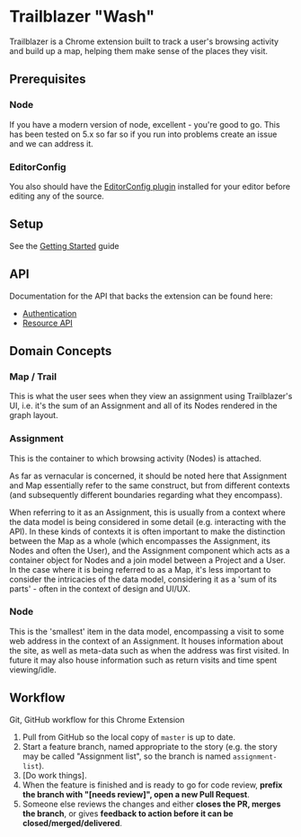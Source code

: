 # Trailblazer "Wash"

Trailblazer is a Chrome extension built to track a user's browsing activity and
build up a map, helping them make sense of the places they visit.

## Prerequisites

### Node

If you have a modern version of node, excellent - you're good to go. This has
been tested on 5.x so far so if you run into problems create an issue and we
can address it.

### EditorConfig 

You also should have the [EditorConfig plugin](http://editorconfig.org/)
installed for your editor before editing any of the source.

## Setup

See the [Getting Started](https://github.com/twingl/trailblazer-wash/wiki/Getting-Started) guide

## API

Documentation for the API that backs the extension can be found here:

- [Authentication](http://docs.trailblazerauthentication.apiary.io/)
- [Resource API](http://docs.trailblazerapiv1.apiary.io/)

## Domain Concepts

### Map / Trail

This is what the user sees when they view an assignment using Trailblazer's UI,
i.e. it's the sum of an Assignment and all of its Nodes rendered in the graph
layout.

### Assignment

This is the container to which browsing activity (Nodes) is attached.

As far as vernacular is concerned, it should be noted here that Assignment and
Map essentially refer to the same construct, but from different contexts (and
subsequently different boundaries regarding what they encompass).

When referring to it as an Assignment, this is usually from a context where the
data model is being considered in some detail (e.g. interacting with the API).
In these kinds of contexts it is often important to make the distinction
between the Map as a whole (which encompasses the Assignment, its Nodes and
often the User), and the Assignment component which acts as a container object
for Nodes and a join model between a Project and a User. In the case where it
is being referred to as a Map, it's less important to consider the intricacies
of the data model, considering it as a 'sum of its parts' - often in the
context of design and UI/UX.

### Node

This is the 'smallest' item in the data model, encompassing a visit to some web
address in the context of an Assignment. It houses information about the site,
as well as meta-data such as when the address was first visited. In future it
may also house information such as return visits and time spent viewing/idle.

## Workflow

Git, GitHub workflow for this Chrome Extension

1. Pull from GitHub so the local copy of `master` is up to date.
2. Start a feature branch, named appropriate to the story (e.g. the story may
   be called "Assignment list", so the branch is named `assignment-list`).
3. \[Do work things\].
4. When the feature is finished and is ready to go for code review, **prefix the
   branch with "[needs review]", open a new Pull Request**.
5. Someone else reviews the changes and either **closes the PR, merges the
   branch**, or gives **feedback to action before it can be
   closed/merged/delivered**.
